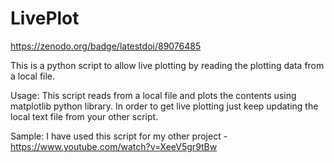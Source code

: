 # LivePlot
https://zenodo.org/badge/latestdoi/89076485

This is a python script to allow live plotting by reading the plotting data from a local file.

Usage:
This script reads from a local file and plots the contents using matplotlib python library.
In order to get live plotting just keep updating the local text file from your other script.

Sample:
I have used this script for my other project - https://www.youtube.com/watch?v=XeeV5gr9tBw



